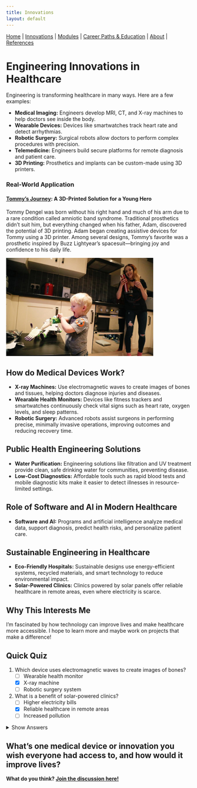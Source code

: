 ```yaml
---
title: Innovations
layout: default
---
```


[Home](/engineering-healthcare-project/) | [Innovations](/engineering-healthcare-project/innovations) | [Modules](/engineering-healthcare-project/modules/) | [Career Paths & Education](/engineering-healthcare-project/careers/) | [About](/engineering-healthcare-project/aboutME) | [References](/engineering-healthcare-project/resources) 

# Engineering Innovations in Healthcare
Engineering is transforming healthcare in many ways. Here are a few examples:

- **Medical Imaging:** Engineers develop MRI, CT, and X-ray machines to help doctors see inside the body.
- **Wearable Devices:** Devices like smartwatches track heart rate and detect arrhythmias.
- **Robotic Surgery:** Surgical robots allow doctors to perform complex procedures with precision.
- **Telemedicine:** Engineers build secure platforms for remote diagnosis and patient care.
- **3D Printing:** Prosthetics and implants can be custom-made using 3D printers.

### Real-World Application

#### [Tommy’s Journey](https://blog.prusa3d.com/father-made-a-3d-printed-arm-for-his-son-four-inspirational-stories-about-how-our-3d-printers-help_8254/): A 3D-Printed Solution for a Young Hero
Tommy Dengel was born without his right hand and much of his arm due to a rare condition called amniotic band syndrome. Traditional prosthetics didn’t suit him, but everything changed when his father, Adam, discovered the potential of 3D printing. Adam began creating assistive devices for Tommy using a 3D printer. Among several designs, Tommy’s favorite was a prosthetic inspired by Buzz Lightyear’s spacesuit—bringing joy and confidence to his daily life.

<p align="left">
  <img src="tommy.jpg" alt="A description of my image" width="400"/>
</p>

## How do Medical Devices Work?
- **X-ray Machines:** Use electromagnetic waves to create images of bones and tissues, helping doctors diagnose injuries and diseases.
- **Wearable Health Monitors:** Devices like fitness trackers and smartwatches continuously check vital signs such as heart rate, oxygen levels, and sleep patterns.
- **Robotic Surgery:** Advanced robots assist surgeons in performing precise, minimally invasive operations, improving outcomes and reducing recovery time.

## Public Health Engineering Solutions
- **Water Purification:** Engineering solutions like filtration and UV treatment provide clean, safe drinking water for communities, preventing disease.
- **Low-Cost Diagnostics:** Affordable tools such as rapid blood tests and mobile diagnostic kits make it easier to detect illnesses in resource-limited settings.

## Role of Software and AI in Modern Healthcare
- **Software and AI:** Programs and artificial intelligence analyze medical data, support diagnosis, predict health risks, and personalize patient care.

## Sustainable Engineering in Healthcare
- **Eco-Friendly Hospitals:** Sustainable designs use energy-efficient systems, recycled materials, and smart technology to reduce environmental impact.
- **Solar-Powered Clinics:** Clinics powered by solar panels offer reliable healthcare in remote areas, even where electricity is scarce.

## Why This Interests Me

I’m fascinated by how technology can improve lives and make healthcare more accessible. I hope to learn more and maybe work on projects that make a difference!

## **Quick Quiz**

1. Which device uses electromagnetic waves to create images of bones?
   - [ ] Wearable health monitor
   - [x] X-ray machine
   - [ ] Robotic surgery system

2. What is a benefit of solar-powered clinics?
   - [ ] Higher electricity bills
   - [x] Reliable healthcare in remote areas
   - [ ] Increased pollution

<details>
  <summary>Show Answers</summary>

  1. X-ray machine  
  2. Reliable healthcare in remote areas
</details>

## What’s one medical device or innovation you wish everyone had access to, and how would it improve lives?
**What do you think? [Join the discussion here!](https://docs.google.com/forms/d/e/1FAIpQLSesZa873qQnvAfJOTWScFQiUeH9PBb2YxxDf8_6smYdLLPvGA/viewform?usp=preview)**
